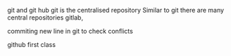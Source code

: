 git and git hub
git is the centralised repository
Similar to git there are many central repositories gitlab,  

commiting new line in git to check conflicts


github first class
